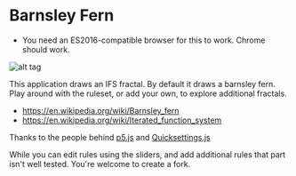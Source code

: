 # Barnsley Fern
* You need an ES2016-compatible browser for this to work. Chrome should work. 

![alt tag](https://raw.githubusercontent.com/skrillex581/barnsley-fern/master/fern-img.gif)

This application draws an IFS fractal.  By default it draws a barnsley fern. Play around with the ruleset, or add your own, to explore additional fractals.

* https://en.wikipedia.org/wiki/Barnsley_fern
* https://en.wikipedia.org/wiki/Iterated_function_system


Thanks to the people behind [p5.js](https://p5js.org) and [Quicksettings.js](https://github.com/bit101/quicksettings)

While you can edit rules using the sliders, and add additional rules that part isn't well tested. You're welcome to create a fork.